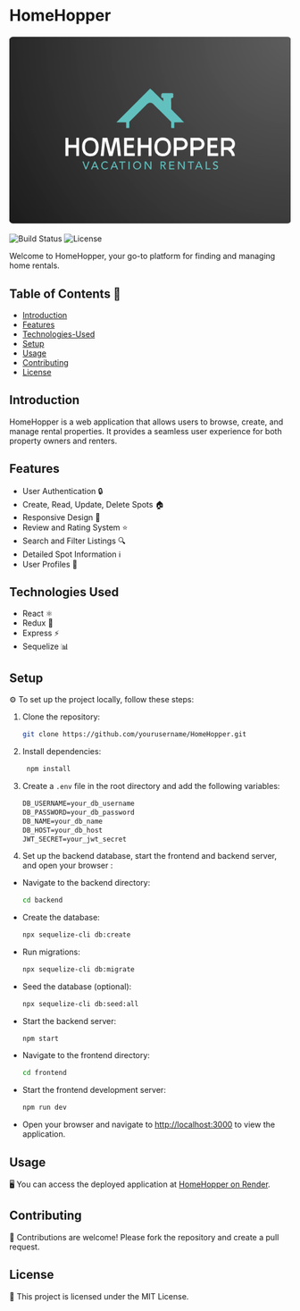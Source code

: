 # HomeHopper

![HomeHopper Logo](frontend/public/logo.png)

![Build Status](https://img.shields.io/badge/build-passing-brightgreen)
![License](https://img.shields.io/badge/license-MIT-blue)

Welcome to HomeHopper, your go-to platform for finding and managing home rentals.

## Table of Contents 📑

- [Introduction](#introduction)
- [Features](#features)
- [Technologies-Used](#technologies-used)
- [Setup](#setup)
- [Usage](#usage)
- [Contributing](#contributing)
- [License](#license)

## Introduction

HomeHopper is a web application that allows users to browse, create, and manage rental properties. It provides a seamless user experience for both property owners and renters.

## Features

- User Authentication 🔒
- Create, Read, Update, Delete Spots 🏠
- Responsive Design 📱
- Review and Rating System ⭐
- Search and Filter Listings 🔍
- Detailed Spot Information ℹ️
- User Profiles 👤

## Technologies Used

- React ⚛️
- Redux 🔄
- Express ⚡
- Sequelize 📊

## Setup

⚙️ To set up the project locally, follow these steps:

1. Clone the repository:

   ```sh
   git clone https://github.com/yourusername/HomeHopper.git

1. Install dependencies:

   ```sh
    npm install
   ```

1. Create a `.env` file in the root directory and add the following variables:

   ```plaintext
   DB_USERNAME=your_db_username
   DB_PASSWORD=your_db_password
   DB_NAME=your_db_name
   DB_HOST=your_db_host
   JWT_SECRET=your_jwt_secret
   ```

1. Set up the backend database, start the frontend and backend server, and open your browser :

- Navigate to the backend directory:

   ```sh
   cd backend
   ```

- Create the database:

   ```sh
   npx sequelize-cli db:create
   ```

- Run migrations:

   ```sh
   npx sequelize-cli db:migrate
   ```

- Seed the database (optional):

   ```sh
   npx sequelize-cli db:seed:all
   ```

- Start the backend server:

   ```sh
   npm start
   ```

- Navigate to the frontend directory:

    ```sh
    cd frontend
    ```

- Start the frontend development server:

    ```sh
    npm run dev
    ```

- Open your browser and navigate to [http://localhost:3000](http://localhost:3000) to view the application.

## Usage

🖥️ You can access the deployed application at [HomeHopper on Render](https://homehopper.onrender.com).

## Contributing

🤝 Contributions are welcome! Please fork the repository and create a pull request.

## License

📄 This project is licensed under the MIT License.
